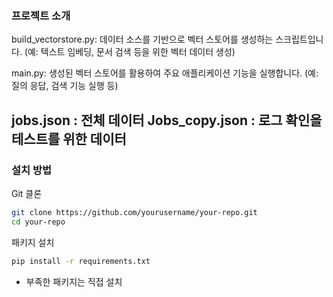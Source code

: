 ### 프로젝트 소개
build_vectorstore.py:
데이터 소스를 기반으로 벡터 스토어를 생성하는 스크립트입니다.
(예: 텍스트 임베딩, 문서 검색 등을 위한 벡터 데이터 생성)

main.py:
생성된 벡터 스토어를 활용하여 주요 애플리케이션 기능을 실행합니다.
(예: 질의 응답, 검색 기능 실행 등)

jobs.json : 전체 데이터
Jobs_copy.json : 로그 확인을 테스트를 위한 데이터
---

### 설치 방법
Git 클론
```bash
git clone https://github.com/yourusername/your-repo.git
cd your-repo
```

패키지 설치
```bash
pip install -r requirements.txt
```
- 부족한 패키지는 직접 설치
